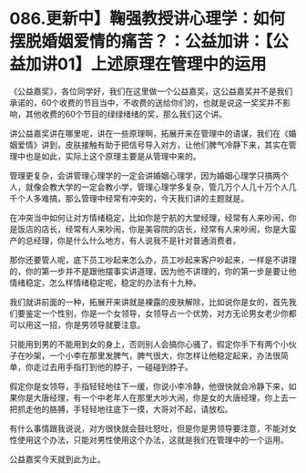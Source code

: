# 086.更新中】鞠强教授讲心理学：如何摆脱婚姻爱情的痛苦？：公益加讲：【公益加讲01】上述原理在管理中的运用

《公益嘉奖》，各位同学好，我们在这里做一个公益嘉奖，这公益嘉奖并不是我们承诺的，60个收费的节目当中，不收费的送给你们的，也就是说这一奖奖并不影响，其他收费的60个节目的绿绿绪绪的奖，那么我们这个讲。

讲公益嘉奖讲在哪里呢，讲在一些原理啊，拓展开来在管理中的语谋，我们在《婚姻爱情》讲到，皮肤接触有助于把信号导入对方，让他们脾气冷静下来，其实在管理中也是如此，实际上这个原理主要是从管理中来的。

管理更复杂，会讲管理心理学的一定会讲婚姻心理学，因为婚姻心理学只搞两个人，就像会教大学的一定会教小学，管理心理学多复杂，管几万个人几十万个人几千个人多难搞，那么管理中经常有冲突的，今天我们讲的主题就是。

在冲突当中如何让对方情绪稳定，比如你是宁航的大堂经理，经常有人来吵闹，你是饭店的店长，经常有人来吵闹，你是美容院的店长，经常有人来吵闹，你是大蛮产的总经理，你是什么什么地方，有人说我不是针对普通消费者。

那你还要管人呢，底下员工吵起来怎么办，员工吵起来客户吵起来，一样是不讲理的，你的第一步并不是跟他摆事实讲道理，因为他不讲理的，你的第一步是要让他情绪稳定，怎么样情绪稳定呢，稳定的办法有十九种。

我们就讲前面的一种，拓展开来讲就是裸露的皮肤解除，比如说你是女的，首先我们要鉴定一个性别，你是一个女领导，女领导占一个优势，对方无论男女老少你都可以用这一招，你是男领导就要注意。

只能用到男的不能用到女的身上，否则别人会搞你心骚了，假定你手下有两个小伙子在吵架，一个小李在那里发脾气，脾气很大，你怎样让他稳定起来，办法很简单，你走过去用手指打到他的脖子，一碰碰到脖子。

假定你是女领导，手指轻轻地往下一缓，你说小李冷静，他很快就会冷静下来，如果你是大唐经理，有一个中老年人在那里大吵大闹，你是女的大唐经理，你上去一把抓走他的胳膊，手轻轻地往底下一摸，大哥对不起，请放松。

有什么事情跟我说说，对方很快就会鼓吐怒吐，但是你是男领导要注意，不能对女性使用这个办法，只能对男性使用这个办法，这就是我们在管理中的一个运用。

公益嘉奖今天就到此为止。